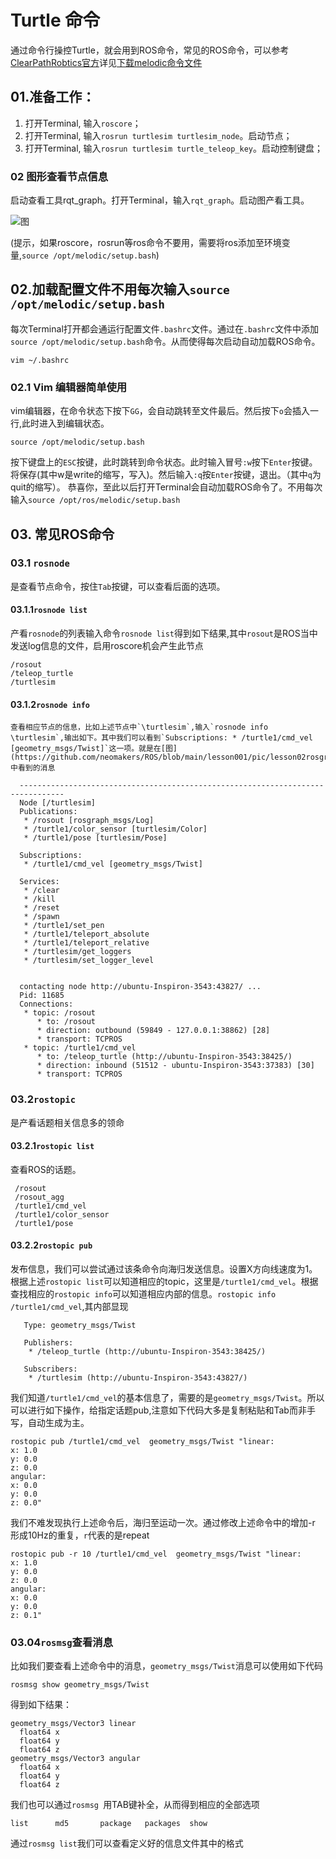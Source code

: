 # Turtle 命令
   通过命令行操控Turtle，就会用到ROS命令，常见的ROS命令，可以参考[ClearPathRobtics官方](https://clearpathrobotics.com/ros-robot-operating-system-cheat-sheet/)详见[下载melodic命令文件]()
## 01.准备工作：
   1. 打开Terminal, 输入```roscore```；
   2. 打开Terminal, 输入```rosrun turtlesim turtlesim_node```。启动节点；
   3. 打开Terminal, 输入```rosrun turtlesim turtle_teleop_key```。启动控制键盘；
### 02 图形查看节点信息
   启动查看工具rqt_graph。打开Terminal，输入```rqt_graph```。启动图产看工具。
     
   ![图](https://github.com/neomakers/ROS/blob/main/lesson001/pic/lesson02rosgraph.png)

   (提示，如果roscore，rosrun等ros命令不要用，需要将ros添加至环境变量,```source /opt/melodic/setup.bash```)

## 02.加载配置文件不用每次输入```source /opt/melodic/setup.bash```
   每次Terminal打开都会通运行配置文件`.bashrc`文件。通过在`.bashrc`文件中添加```source /opt/melodic/setup.bash```命令。从而使得每次启动自动加载ROS命令。
```SHELL
vim ~/.bashrc
```
### 02.1 Vim 编辑器简单使用
   vim编辑器，在命令状态下按下`GG`，会自动跳转至文件最后。然后按下`o`会插入一行,此时进入到编辑状态。
```SHELL
source /opt/melodic/setup.bash
```
   按下键盘上的`ESC`按键，此时跳转到命令状态。此时输入冒号`:w`按下`Enter`按键。将保存(其中w是write的缩写，写入)。然后输入`:q`按`Enter`按键，退出。（其中`q`为quit的缩写）。
   恭喜你，至此以后打开Terminal会自动加载ROS命令了。不用每次输入`source /opt/ros/melodic/setup.bash`

## 03. 常见ROS命令
### 03.1 `rosnode`
   是查看节点命令，按住`Tab`按键，可以查看后面的选项。
#### 03.1.1`rosnode list`
   产看`rosnode`的列表输入命令`rosnode list`得到如下结果,其中`rosout`是ROS当中发送log信息的文件，启用roscore机会产生此节点
  ```SHELL
  /rosout
  /teleop_turtle
  /turtlesim
  ```
#### 03.1.2`rosnode info`
    查看相应节点的信息，比如上述节点中`\turtlesim`,输入`rosnode info \turtlesim`,输出如下。其中我们可以看到`Subscriptions: * /turtle1/cmd_vel [geometry_msgs/Twist]`这一项。就是在[图](https://github.com/neomakers/ROS/blob/main/lesson001/pic/lesson02rosgraph.png)中看到的消息
  ```SHELL
    --------------------------------------------------------------------------------
    Node [/turtlesim]
    Publications: 
     * /rosout [rosgraph_msgs/Log]
     * /turtle1/color_sensor [turtlesim/Color]
     * /turtle1/pose [turtlesim/Pose]
    
    Subscriptions: 
     * /turtle1/cmd_vel [geometry_msgs/Twist]
    
    Services: 
     * /clear
     * /kill
     * /reset
     * /spawn
     * /turtle1/set_pen
     * /turtle1/teleport_absolute
     * /turtle1/teleport_relative
     * /turtlesim/get_loggers
     * /turtlesim/set_logger_level
    
    
    contacting node http://ubuntu-Inspiron-3543:43827/ ...
    Pid: 11685
    Connections:
     * topic: /rosout
        * to: /rosout
        * direction: outbound (59849 - 127.0.0.1:38862) [28]
        * transport: TCPROS
     * topic: /turtle1/cmd_vel
        * to: /teleop_turtle (http://ubuntu-Inspiron-3543:38425/)
        * direction: inbound (51512 - ubuntu-Inspiron-3543:37383) [30]
        * transport: TCPROS

  ```
### 03.2`rostopic`
  是产看话题相关信息多的领命
  #### 03.2.1`rostopic list`
  查看ROS的话题。
  ```SHELL
   /rosout
   /rosout_agg
   /turtle1/cmd_vel
   /turtle1/color_sensor
   /turtle1/pose
  ```
  ####  03.2.2`rostopic pub`
  发布信息，我们可以尝试通过该条命令向海归发送信息。设置X方向线速度为1。根据上述`rostopic list`可以知道相应的topic，这里是`/turtle1/cmd_vel`。根据查找相应的`rostopic info`可以知道相应内部的信息。`rostopic info /turtle1/cmd_vel`,其内部显现
   ```SHELL
      Type: geometry_msgs/Twist
      
      Publishers: 
       * /teleop_turtle (http://ubuntu-Inspiron-3543:38425/)
      
      Subscribers: 
       * /turtlesim (http://ubuntu-Inspiron-3543:43827/)
   ```
   
   我们知道`/turtle1/cmd_vel`的基本信息了，需要的是`geometry_msgs/Twist`。所以可以进行如下操作，给指定话题pub,注意如下代码大多是复制粘贴和Tab而非手写，自动生成为主。
   ```SHELL
   rostopic pub /turtle1/cmd_vel  geometry_msgs/Twist "linear:
   x: 1.0
   y: 0.0
   z: 0.0
   angular:
   x: 0.0
   y: 0.0
   z: 0.0" 
   ```
   我们不难发现执行上述命令后，海归至运动一次。通过修改上述命令中的增加-r 形成10Hz的重复，`r`代表的是repeat
   
   ```SHELL
   rostopic pub -r 10 /turtle1/cmd_vel  geometry_msgs/Twist "linear:
   x: 1.0
   y: 0.0
   z: 0.0
   angular:
   x: 0.0
   y: 0.0
   z: 0.1" 
   ```
### 03.04`rosmsg`查看消息
   比如我们要查看上述命令中的消息，`geometry_msgs/Twist`消息可以使用如下代码
   ```SHELL
   rosmsg show geometry_msgs/Twist
   ```
   得到如下结果：
   ```SHELL
   geometry_msgs/Vector3 linear
     float64 x
     float64 y
     float64 z
   geometry_msgs/Vector3 angular
     float64 x
     float64 y
     float64 z
   ```
   我们也可以通过`rosmsg `用TAB键补全，从而得到相应的全部选项
   ```SHELL
   list      md5       package   packages  show 
   ```
   通过`rosmsg list`我们可以查看定义好的信息文件其中的格式
